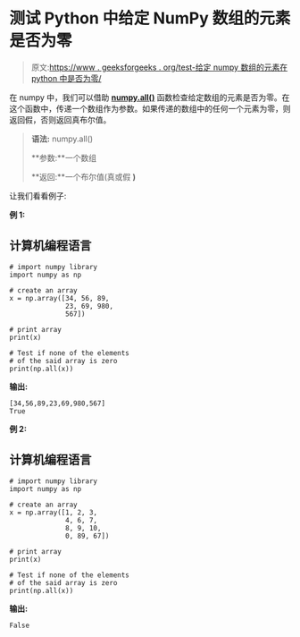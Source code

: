 # 测试 Python 中给定 NumPy 数组的元素是否为零

> 原文:[https://www . geeksforgeeks . org/test-给定 numpy 数组的元素在 python 中是否为零/](https://www.geeksforgeeks.org/test-whether-the-elements-of-a-given-numpy-array-is-zero-or-not-in-python/)

在 numpy 中，我们可以借助 [**numpy.all()**](https://www.geeksforgeeks.org/numpy-all-in-python/) 函数检查给定数组的元素是否为零。在这个函数中，传递一个数组作为参数。如果传递的数组中的任何一个元素为零，则返回假，否则返回真布尔值。

> **语法:** numpy.all()
> 
> **参数:**一个数组
> 
> **返回:**一个布尔值(真或假 **)**

让我们看看例子:

**例 1:**

## 计算机编程语言

```
# import numpy library
import numpy as np

# create an array
x = np.array([34, 56, 89,
              23, 69, 980,
              567])

# print array
print(x)

# Test if none of the elements 
# of the said array is zero
print(np.all(x))
```

**输出:**

```
[34,56,89,23,69,980,567]
True

```

**例 2:**

## 计算机编程语言

```
# import numpy library
import numpy as np

# create an array
x = np.array([1, 2, 3,
              4, 6, 7,
              8, 9, 10,
              0, 89, 67])

# print array
print(x)

# Test if none of the elements
# of the said array is zero
print(np.all(x))
```

**输出:**

```
False

```